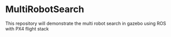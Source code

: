 # MultiRobotSearch
This repository will demonstrate the multi robot search in gazebo using ROS with PX4 flight stack

